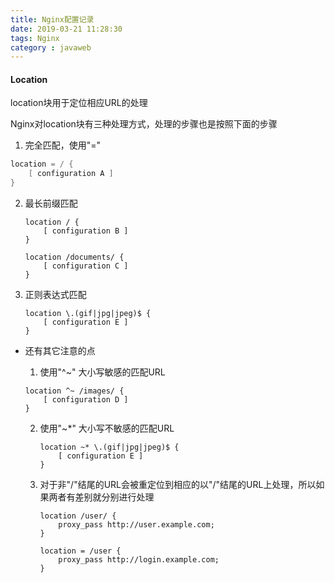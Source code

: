 ```yaml
---
title: Nginx配置记录
date: 2019-03-21 11:28:30
tags: Nginx
category : javaweb
---
```


#### Location

location块用于定位相应URL的处理

Nginx对location块有三种处理方式，处理的步骤也是按照下面的步骤

1.  完全匹配，使用"="

   ```java
   location = / {
       [ configuration A ]
   }
   ```

2. 最长前缀匹配

   ```
   location / {
       [ configuration B ]
   }
   
   location /documents/ {
       [ configuration C ]
   }
   ```

3. 正则表达式匹配

   ```
   location \.(gif|jpg|jpeg)$ {
       [ configuration E ]
   }
   ```

- 还有其它注意的点

  1. 使用"^~" 大小写敏感的匹配URL

  ```
  location ^~ /images/ {
      [ configuration D ]
  }
  ```

  2. 使用"~*" 大小写不敏感的匹配URL

     ```
     location ~* \.(gif|jpg|jpeg)$ {
         [ configuration E ]
     }
     ```

  3. 对于非"/"结尾的URL会被重定位到相应的以"/"结尾的URL上处理，所以如果两者有差别就分别进行处理

     ```
     location /user/ {
         proxy_pass http://user.example.com;
     }
     
     location = /user {
         proxy_pass http://login.example.com;
     }
     ```

     